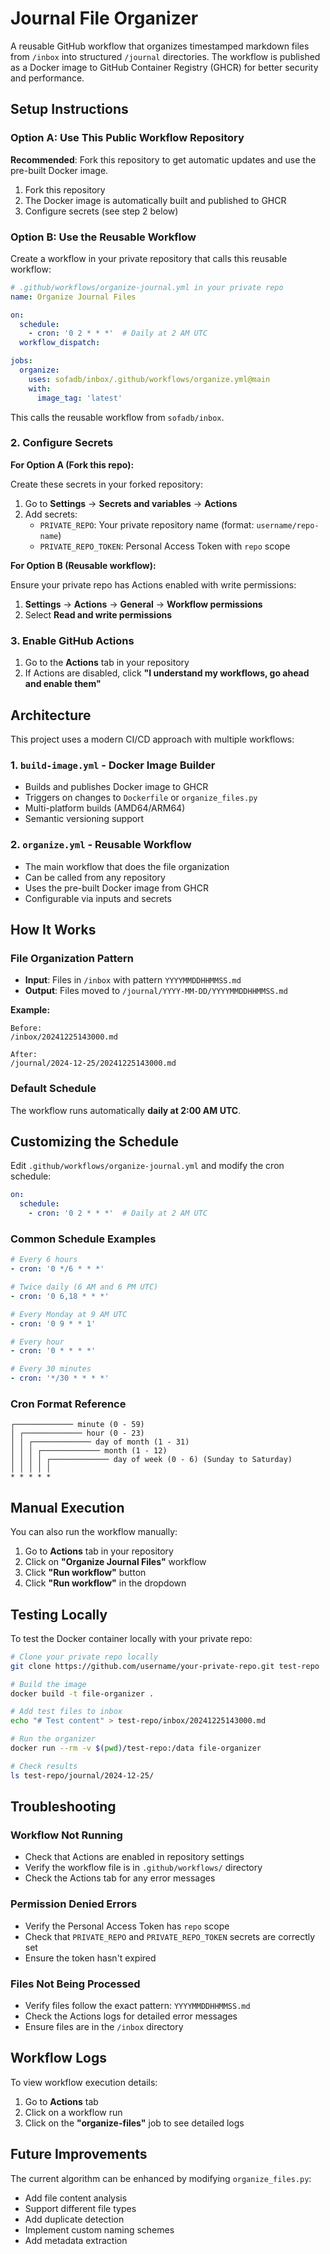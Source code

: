 # Journal File Organizer

A reusable GitHub workflow that organizes timestamped markdown files from `/inbox` into structured `/journal` directories. The workflow is published as a Docker image to GitHub Container Registry (GHCR) for better security and performance.

## Setup Instructions

### Option A: Use This Public Workflow Repository

**Recommended**: Fork this repository to get automatic updates and use the pre-built Docker image.

1. Fork this repository
2. The Docker image is automatically built and published to GHCR
3. Configure secrets (see step 2 below)

### Option B: Use the Reusable Workflow

Create a workflow in your private repository that calls this reusable workflow:

```yaml
# .github/workflows/organize-journal.yml in your private repo
name: Organize Journal Files

on:
  schedule:
    - cron: '0 2 * * *'  # Daily at 2 AM UTC
  workflow_dispatch:

jobs:
  organize:
    uses: sofadb/inbox/.github/workflows/organize.yml@main
    with:
      image_tag: 'latest'
```

This calls the reusable workflow from `sofadb/inbox`.

### 2. Configure Secrets

**For Option A (Fork this repo):**

Create these secrets in your forked repository:

1. Go to **Settings** → **Secrets and variables** → **Actions**
2. Add secrets:
   - `PRIVATE_REPO`: Your private repository name (format: `username/repo-name`)  
   - `PRIVATE_REPO_TOKEN`: Personal Access Token with `repo` scope

**For Option B (Reusable workflow):**

Ensure your private repo has Actions enabled with write permissions:
1. **Settings** → **Actions** → **General** → **Workflow permissions**
2. Select **Read and write permissions**

### 3. Enable GitHub Actions

1. Go to the **Actions** tab in your repository
2. If Actions are disabled, click **"I understand my workflows, go ahead and enable them"**

## Architecture

This project uses a modern CI/CD approach with multiple workflows:

### 1. `build-image.yml` - Docker Image Builder
- Builds and publishes Docker image to GHCR
- Triggers on changes to `Dockerfile` or `organize_files.py`
- Multi-platform builds (AMD64/ARM64)
- Semantic versioning support

### 2. `organize.yml` - Reusable Workflow
- The main workflow that does the file organization
- Can be called from any repository
- Uses the pre-built Docker image from GHCR
- Configurable via inputs and secrets

## How It Works

### File Organization Pattern

- **Input**: Files in `/inbox` with pattern `YYYYMMDDHHMMSS.md`
- **Output**: Files moved to `/journal/YYYY-MM-DD/YYYYMMDDHHMMSS.md`

**Example:**
```
Before:
/inbox/20241225143000.md

After:
/journal/2024-12-25/20241225143000.md
```

### Default Schedule

The workflow runs automatically **daily at 2:00 AM UTC**.

## Customizing the Schedule

Edit `.github/workflows/organize-journal.yml` and modify the cron schedule:

```yaml
on:
  schedule:
    - cron: '0 2 * * *'  # Daily at 2 AM UTC
```

### Common Schedule Examples

```yaml
# Every 6 hours
- cron: '0 */6 * * *'

# Twice daily (6 AM and 6 PM UTC)
- cron: '0 6,18 * * *'

# Every Monday at 9 AM UTC
- cron: '0 9 * * 1'

# Every hour
- cron: '0 * * * *'

# Every 30 minutes
- cron: '*/30 * * * *'
```

### Cron Format Reference

```
┌───────────── minute (0 - 59)
│ ┌───────────── hour (0 - 23)
│ │ ┌───────────── day of month (1 - 31)
│ │ │ ┌───────────── month (1 - 12)
│ │ │ │ ┌───────────── day of week (0 - 6) (Sunday to Saturday)
│ │ │ │ │
* * * * *
```

## Manual Execution

You can also run the workflow manually:

1. Go to **Actions** tab in your repository
2. Click on **"Organize Journal Files"** workflow
3. Click **"Run workflow"** button
4. Click **"Run workflow"** in the dropdown

## Testing Locally

To test the Docker container locally with your private repo:

```bash
# Clone your private repo locally
git clone https://github.com/username/your-private-repo.git test-repo

# Build the image
docker build -t file-organizer .

# Add test files to inbox
echo "# Test content" > test-repo/inbox/20241225143000.md

# Run the organizer
docker run --rm -v $(pwd)/test-repo:/data file-organizer

# Check results
ls test-repo/journal/2024-12-25/
```

## Troubleshooting

### Workflow Not Running
- Check that Actions are enabled in repository settings
- Verify the workflow file is in `.github/workflows/` directory
- Check the Actions tab for any error messages

### Permission Denied Errors
- Verify the Personal Access Token has `repo` scope
- Check that `PRIVATE_REPO` and `PRIVATE_REPO_TOKEN` secrets are correctly set
- Ensure the token hasn't expired

### Files Not Being Processed
- Verify files follow the exact pattern: `YYYYMMDDHHMMSS.md`
- Check the Actions logs for detailed error messages
- Ensure files are in the `/inbox` directory

## Workflow Logs

To view workflow execution details:
1. Go to **Actions** tab
2. Click on a workflow run
3. Click on the **"organize-files"** job to see detailed logs

## Future Improvements

The current algorithm can be enhanced by modifying `organize_files.py`:
- Add file content analysis
- Support different file types
- Add duplicate detection
- Implement custom naming schemes
- Add metadata extraction